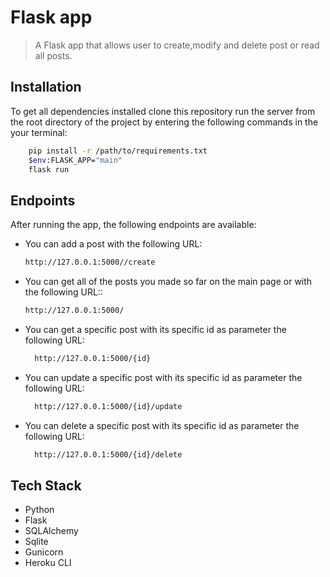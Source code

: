 # Flask app
> A Flask app that allows user to create,modify and delete post or read all posts.

## Installation 
To get all dependencies installed clone this repository run the server from the root directory of the project by entering the following commands in the your terminal:
           
```sh
    pip install -r /path/to/requirements.txt
    $env:FLASK_APP="main"
    flask run
```

## Endpoints
After running the app, the following endpoints are available:
- You can add a post with the following URL:
    ```sh
    http://127.0.0.1:5000//create
    ```
 
- You can get all of the posts you made so far on the main page or with the following URL::
    ```sh
    http://127.0.0.1:5000/
    ```
- You can get a specific post with its specific id as parameter the following URL:
    ```sh
      http://127.0.0.1:5000/{id}
    ```
- You can update a specific post with its specific id as parameter the following URL:
    ```sh
      http://127.0.0.1:5000/{id}/update
    ```
- You can delete a specific post with its specific id as parameter the following URL:
    ```sh
      http://127.0.0.1:5000/{id}/delete
    ```



## Tech Stack
-  Python 
-  Flask
-  SQLAlchemy
-  Sqlite
-  Gunicorn
-  Heroku CLI


